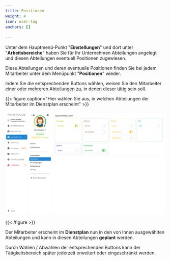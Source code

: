 ```yaml
---
title: Positionen
weight: 4
icon: user-tag
anchors: []

---
```

Unter dem Hauptmenü-Punkt "**Einstellungen**" und dort unter "**Arbeitsbereiche**" haben Sie für Ihr Unternehmen Abteilungen angelegt und diesen Abteilungen eventuell Positionen zugewiesen.

Diese Abteilungen und deren eventuelle Positionen finden Sie bei jedem Mitarbeiter unter dem Menüpunkt "**Positionen**" wieder.

Indem Sie die entsprechenden Buttons wählen, weisen Sie den Mitarbeiter einer oder mehreren Abteilungen zu, in denen dieser tätig sein soll.

{{< figure caption="Hier wählen Sie aus, in welchen Abteilungen der Mitarbeiter im Dienstplan erscheint" >}}

![](/uploads/positionen2.png)

{{< /figure >}}

Der Mitarbeiter erscheint im **Dienstplan** nun in den von Ihnen ausgewählten Abteilungen und kann in diesen Abteilungen **geplant** werden.

Durch Wählen / Abwählen der entsprechenden Buttons kann der Tätigkeitsbereich später jederzeit erweitert oder eingeschränkt werden.